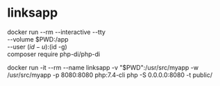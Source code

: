 # linksapp

docker run --rm --interactive --tty \
  --volume $PWD:/app \
  --user $(id -u):$(id -g) \
  composer require php-di/php-di

docker run -it --rm --name linksapp -v "$PWD":/usr/src/myapp -w /usr/src/myapp -p 8080:8080 php:7.4-cli php -S 0.0.0.0:8080 -t public/